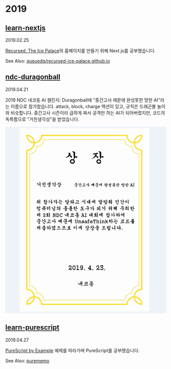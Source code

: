 # 2019

## [learn-nextjs](learn-nextjs)

2019.02.25

[Recursed: The Ice Palace](https://recursed-ice-palace.github.io/)의 홈페이지를 만들기 위해 Next.js를 공부했습니다.

See Also: [queuedq/recursed-ice-palace.github.io](https://github.com/queuedq/recursed-ice-palace.github.io)

## [ndc-duragonball](ndc-duragonball)

2019.04.21

2019 NDC 네코동 AI 챌린지: Duragonball에 "중간고사 때문에 완성못한 망한 AI"라는 이름으로 참가핬습니다.
attack, block, charge 액션이 있고, 규칙은 드래곤볼 놀이와 비슷합니다.
중간고사 시즌이라 급하게 짜서 공격만 하는 AI가 되어버렸지만, 코드의 독특함으로 "거친생각상"을 받았습니다.

![거친생각상](ndc-duragonball/special_reward_06.png)

## [learn-purescript](learn-purescript)

2019.04.27

[PureScript by Example](https://leanpub.com/purescript/read) 예제를 따라가며 PureScript를 공부했습니다.

See Also: [purememo](https://github.com/queuedq/purememo)

